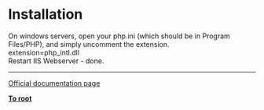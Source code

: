 # Installation



On windows servers, open your php.ini (which should be in Program Files/PHP), and simply uncomment the extension.<br>extension=php_intl.dll<br>Restart IIS Webserver - done.  

---

[Official documentation page](https://www.php.net/manual/en/intl.installation.php)

**[To root](/README.md)**